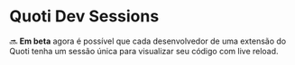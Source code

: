# Quoti Dev Sessions

🔜 **Em beta** agora é possível que cada desenvolvedor de uma extensão do Quoti tenha um sessão única para visualizar seu código com live reload.
